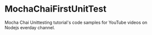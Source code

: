 # MochaChaiFirstUnitTest
Mocha Chai Unittesting tutorial's code samples for YouTube videos on Nodejs everday channel. 
